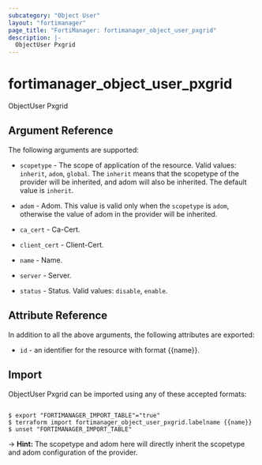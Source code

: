 ```yaml
---
subcategory: "Object User"
layout: "fortimanager"
page_title: "FortiManager: fortimanager_object_user_pxgrid"
description: |-
  ObjectUser Pxgrid
---
```


# fortimanager_object_user_pxgrid
ObjectUser Pxgrid

## Argument Reference


The following arguments are supported:

* `scopetype` - The scope of application of the resource. Valid values: `inherit`, `adom`, `global`. The `inherit` means that the scopetype of the provider will be inherited, and adom will also be inherited. The default value is `inherit`.
* `adom` - Adom. This value is valid only when the `scopetype` is `adom`, otherwise the value of adom in the provider will be inherited.

* `ca_cert` - Ca-Cert.
* `client_cert` - Client-Cert.
* `name` - Name.
* `server` - Server.
* `status` - Status. Valid values: `disable`, `enable`.



## Attribute Reference

In addition to all the above arguments, the following attributes are exported:
* `id` - an identifier for the resource with format {{name}}.

## Import

ObjectUser Pxgrid can be imported using any of these accepted formats:
```

$ export "FORTIMANAGER_IMPORT_TABLE"="true"
$ terraform import fortimanager_object_user_pxgrid.labelname {{name}}
$ unset "FORTIMANAGER_IMPORT_TABLE"
```
-> **Hint:** The scopetype and adom here will directly inherit the scopetype and adom configuration of the provider.
